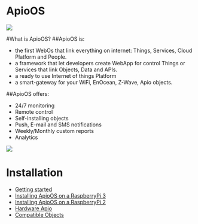 ApioOS
==========
![](http://www.apio.cc/images/img_ApioOS/banner_apio_os.jpg)

#What is ApioOS? 
##ApioOS is:
* the first WebOs that link everything on internet: Things, Services, Cloud Platform and People.
* a framework that let developers create WebApp for control Things or Services that link Objects, Data and APIs.
* a ready to use Internet of things Platform
* a smart-gateway for your WiFi, EnOcean, Z-Wave, Apio objects.

##ApioOS offers:
* 24/7 monitoring
* Remote control
* Self-installing objects
* Push, E-mail and SMS notifications
* Weekly/Monthly custom reports
* Analytics

![](http://www.apio.cc//images/img_ApioOS/os_overview-home.png)
 
# Installation
* [Getting started](https://github.com/ApioLab/ApioOS/wiki/Getting-started)
* [Installing ApioOS on a RaspberryPi 3](https://github.com/ApioLab/ApioOS/wiki/How-to-Install-on-Raspberry-3)
* [Installing ApioOS on a RaspberryPi 2](https://github.com/ApioLab/ApioOS/wiki/How-to-Install-on-Raspberry-2)
* [Hardware Apio](https://github.com/ApioLab/ApioOS/wiki/Hardware-Apio)
* [Compatible Objects](https://github.com/ApioLab/ApioOS/wiki/Compatible-Objects)
